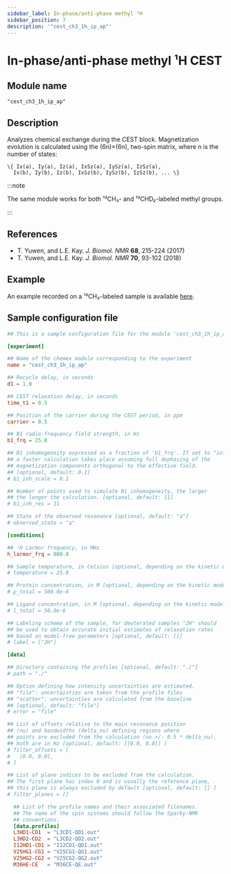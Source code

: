 ```yaml
---
sidebar_label: In-phase/anti-phase methyl ¹H
sidebar_position: 7
description: '"cest_ch3_1h_ip_ap"'
---
```


# In-phase/anti-phase methyl ¹H CEST

## Module name

`"cest_ch3_1h_ip_ap"`

## Description

Analyzes chemical exchange during the CEST block. Magnetization evolution is
calculated using the (6n)×(6n), two-spin matrix, where n is the number of
states:

    \{ Ix(a), Iy(a), Iz(a), IxSz(a), IySz(a), IzSz(a),
      Ix(b), Iy(b), Iz(b), IxSz(b), IySz(b), IzSz(b), ... \}

:::note

The same module works for both ¹³CH₃- and ¹³CHD₂-labeled methyl groups.

:::

## References

-   T. Yuwen, and L.E. Kay. _J. Biomol. NMR_ **68**, 215-224 (2017)
-   T. Yuwen, and L.E. Kay. _J. Biomol. NMR_ **70**, 93-102 (2018)

## Example

An example recorded on a ¹³CH₃-labeled sample is available
[here](https://github.com/gbouvignies/chemex/tree/master/examples/Experiments/CEST_CH3_1H_IP_AP/).

## Sample configuration file

```toml title="experiment.toml"
## This is a sample configuration file for the module 'cest_ch3_1h_ip_ap'

[experiment]

## Name of the chemex module corresponding to the experiment
name = "cest_ch3_1h_ip_ap"

## Recycle delay, in seconds
d1 = 1.0

## CEST relaxation delay, in seconds
time_t1 = 0.5

## Position of the carrier during the CEST period, in ppm
carrier = 0.5

## B1 radio-frequency field strength, in Hz
b1_frq = 25.0

## B1 inhomogeneity expressed as a fraction of 'b1_frq'. If set to "inf",
## a faster calculation takes place assuming full dephasing of the
## magnetization components orthogonal to the effective field.
## [optional, default: 0.1]
# b1_inh_scale = 0.1

## Number of points used to simulate B1 inhomogeneity, the larger
## the longer the calculation. [optional, default: 11]
# b1_inh_res = 11

## State of the observed resonance [optional, default: "a"]
# observed_state = "a"

[conditions]

## ¹H Larmor frequency, in MHz
h_larmor_frq = 800.0

## Sample temperature, in Celsius [optional, depending on the kinetic model]
# temperature = 25.0

## Protein concentration, in M [optional, depending on the kinetic model]
# p_total = 500.0e-6

## Ligand concentration, in M [optional, depending on the kinetic model]
# l_total = 50.0e-6

## Labeling scheme of the sample, for deuterated samples "2H" should
## be used to obtain accurate initial estimates of relaxation rates
## based on model-free parameters [optional, default: []]
# label = ["2H"]

[data]

## Directory containing the profiles [optional, default: "./"]
# path = "./"

## Option defining how intensity uncertainties are estimated.
## "file": uncertainties are taken from the profile files
## "scatter": uncertainties are calculated from the baseline
## [optional, default: "file"]
# error = "file"

## List of offsets relative to the main resonance position
## (nu) and bandwidths (delta_nu) defining regions where
## points are excluded from the calculation (nu +/- 0.5 * delta_nu),
## both are in Hz [optional, default: [[0.0, 0.0]] ]
# filter_offsets = [
#   [0.0, 0.0],
# ]

## List of plane indices to be excluded from the calculation.
## The first plane has index 0 and is usually the reference plane,
## this plane is always excluded by default [optional, default: [] ]
# filter_planes = []

  ## List of the profile names and their associated filenames.
  ## The name of the spin systems should follow the Sparky-NMR
  ## conventions.
  [data.profiles]
  L3HD1-CD1  = "L3CD1-QD1.out"
  L3HD2-CD2  = "L3CD2-QD2.out"
  I12HD1-CD1 = "I12CD1-QD1.out"
  V25HG1-CG1 = "V25CG1-QG1.out"
  V25HG2-CG2 = "V25CG2-QG2.out"
  M36HE-CE   = "M36CE-QE.out"
```

